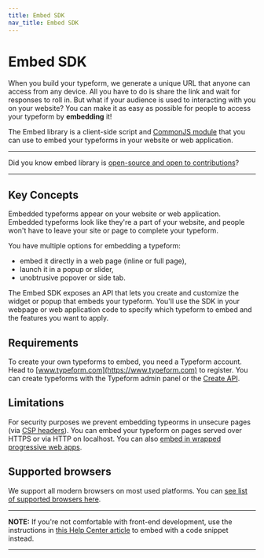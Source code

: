```yaml
---
title: Embed SDK
nav_title: Embed SDK
---
```


# Embed SDK

When you build your typeform, we generate a unique URL that anyone can access from any device. All you have to do is share the link and wait for responses to roll in. But what if your audience is used to interacting with you on your website? You can make it as easy as possible for people to access your typeform by **embedding** it!

The Embed library is a client-side script and [CommonJS module](https://webpack.js.org/api/module-methods/#commonjs) that you can use to embed your typeforms in your website or web application.

---

Did you know embed library is [open-source and open to contributions](/embed/contributing)?

---

## Key Concepts

Embedded typeforms appear on your website or web application. Embedded typeforms look like they're a part of your website, and people won't have to leave your site or page to complete your typeform.

You have multiple options for embedding a typeform:

- embed it directly in a web page (inline or full page),
- launch it in a popup or slider,
- unobtrusive popover or side tab.

The Embed SDK exposes an API that lets you create and customize the widget or popup that embeds your typeform. You'll use the SDK in your webpage or web application code to specify which typeform to embed and the features you want to apply.

## Requirements

To create your own typeforms to embed, you need a Typeform account. Head to [www.typeform.com](https://www.typeform.com) to register. You can create typeforms with the Typeform admin panel or the [Create API](/create/).

## Limitations

For security purposes we prevent embedding typeorms in unsecure pages (via [CSP headers](https://developer.mozilla.org/en-US/docs/Web/HTTP/CSP)).
You can embed your typeform on pages served over HTTPS or via HTTP on localhost. You can also [embed in wrapped progressive web apps](https://www.typeform.com/developers/embed/mobile-apps/#progressive-web-apps).

## Supported browsers

We support all modern browsers on most used platforms. You can [see list of supported browsers here](https://help.typeform.com/hc/en-us/articles/360029423551-FAQ).

---

**NOTE:** If you're not comfortable with front-end development, use the instructions in [this Help Center article](https://www.typeform.com/help/embed-a-typeform/) to embed with a code snippet instead.

---
